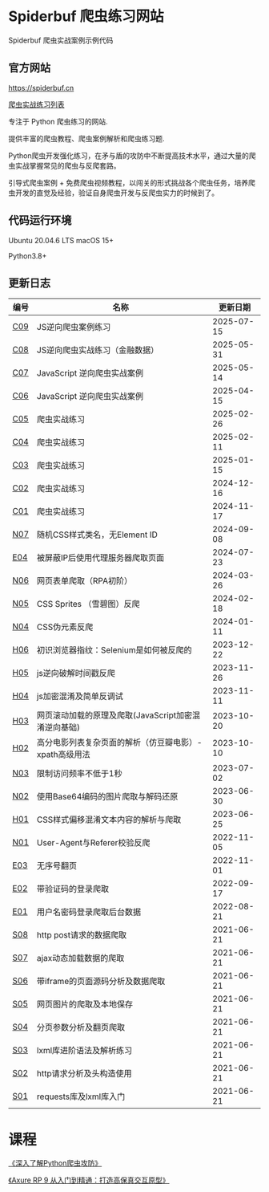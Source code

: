 # Spiderbuf 爬虫练习网站
Spiderbuf 爬虫实战案例示例代码

## 官方网站
https://spiderbuf.cn

[爬虫实战练习列表](https://spiderbuf.cn/web-scraping-practices)

专注于 Python 爬虫练习的网站.

提供丰富的爬虫教程、爬虫案例解析和爬虫练习题.

Python爬虫开发强化练习，在矛与盾的攻防中不断提高技术水平，通过大量的爬虫实战掌握常见的爬虫与反爬套路。

引导式爬虫案例 + 免费爬虫视频教程，以闯关的形式挑战各个爬虫任务，培养爬虫开发的直觉及经验，验证自身爬虫开发与反爬虫实力的时候到了。

## 代码运行环境
Ubuntu 20.04.6 LTS
macOS 15+

Python3.8+

## 更新日志
| 编号 | 名称 | 更新日期 |
| ---- | ---- | ---- |
| [C09](https://spiderbuf.cn/web-scraping-practice/scraper-practice-c09 "JS逆向爬虫案例练习") | JS逆向爬虫案例练习 | 2025-07-15 |
| [C08](https://spiderbuf.cn/web-scraping-practice/scraper-practice-c08 "JS逆向爬虫实战练习（金融数据）") | JS逆向爬虫实战练习（金融数据） | 2025-05-31 |
| [C07](https://spiderbuf.cn/web-scraping-practice/scraper-practice-c07 "JavaScript 逆向爬虫实战案例") | JavaScript 逆向爬虫实战案例 | 2025-05-14 |
| [C06](https://spiderbuf.cn/web-scraping-practice/scraper-practice-c06 "JavaScript 逆向爬虫实战案例") | JavaScript 逆向爬虫实战案例 | 2025-04-15 |
| [C05](https://spiderbuf.cn/web-scraping-practice/scraper-practice-c05 "爬虫实战练习") | 爬虫实战练习 | 2025-02-26 |
| [C04](https://spiderbuf.cn/web-scraping-practice/scraper-practice-c04 "爬虫实战练习") | 爬虫实战练习 | 2025-02-11 |
| [C03](https://spiderbuf.cn/web-scraping-practice/scraper-practice-c03 "爬虫实战练习") | 爬虫实战练习 | 2025-01-15 |
| [C02](https://spiderbuf.cn/web-scraping-practice/scraper-practice-c02 "爬虫实战练习") | 爬虫实战练习 | 2024-12-16 |
| [C01](https://spiderbuf.cn/web-scraping-practice/scraper-practice-c01 "爬虫实战练习") | 爬虫实战练习 | 2024-11-17 |
| [N07](https://spiderbuf.cn/web-scraping-practice/random-css-classname "随机CSS样式类名，无Element ID") | 随机CSS样式类名，无Element ID | 2024-09-08 |
| [E04](https://spiderbuf.cn/web-scraping-practice/block-ip-proxy "被屏蔽IP后使用代理服务器爬取页面") | 被屏蔽IP后使用代理服务器爬取页面 | 2024-07-23 |
| [N06](https://spiderbuf.cn/web-scraping-practice/scraping-form-rpa "网页表单爬取（RPA初阶）") | 网页表单爬取（RPA初阶） | 2024-03-26 |
| [N05](https://spiderbuf.cn/web-scraping-practice/css-sprites "CSS Sprites （雪碧图）反爬") | CSS Sprites （雪碧图）反爬 | 2024-02-18 |
| [N04](https://spiderbuf.cn/web-scraping-practice/css-pseudo-elements "CSS伪元素反爬") | CSS伪元素反爬 | 2024-01-11 |
| [H06](https://spiderbuf.cn/web-scraping-practice/selenium-fingerprint-anti-scraper "初识浏览器指纹：Selenium是如何被反爬的") | 初识浏览器指纹：Selenium是如何被反爬的 | 2023-12-22 |
| [H05](https://spiderbuf.cn/web-scraping-practice/javascript-reverse-timestamp "js逆向破解时间戳反爬") | js逆向破解时间戳反爬 | 2023-11-26 |
| [H04](https://spiderbuf.cn/web-scraping-practice/javascript-confuse-encrypt-reverse "js加密混淆及简单反调试") | js加密混淆及简单反调试 | 2023-11-11 |
| [H03](https://spiderbuf.cn/web-scraping-practice/scraping-scroll-load "网页滚动加载的原理及爬取(JavaScript加密混淆逆向基础)") | 网页滚动加载的原理及爬取(JavaScript加密混淆逆向基础) | 2023-10-20 |
| [H02](https://spiderbuf.cn/web-scraping-practice/scraping-douban-movies-xpath-advanced "高分电影列表复杂页面的解析（仿豆瓣电影）- xpath高级用法") | 高分电影列表复杂页面的解析（仿豆瓣电影）- xpath高级用法 | 2023-10-10 |
| [N03](https://spiderbuf.cn/web-scraping-practice/scraper-bypass-request-limit "限制访问频率不低于1秒") | 限制访问频率不低于1秒 | 2023-07-02 |
| [N02](https://spiderbuf.cn/web-scraping-practice/scraping-images-base64 "使用Base64编码的图片爬取与解码还原") | 使用Base64编码的图片爬取与解码还原 | 2023-06-30 |
| [H01](https://spiderbuf.cn/web-scraping-practice/scraping-css-confuse-offset "CSS样式偏移混淆文本内容的解析与爬取") | CSS样式偏移混淆文本内容的解析与爬取 | 2023-06-25 |
| [N01](https://spiderbuf.cn/web-scraping-practice/user-agent-referrer "User-Agent与Referer校验反爬") | User-Agent与Referer校验反爬 | 2022-11-05 |
| [E03](https://spiderbuf.cn/web-scraping-practice/scraping-random-pagination "无序号翻页") | 无序号翻页 | 2022-11-01 |
| [E02](https://spiderbuf.cn/web-scraping-practice/web-scraping-with-captcha "带验证码的登录爬取") | 带验证码的登录爬取 | 2022-09-17 |
| [E01](https://spiderbuf.cn/web-scraping-practice/scraper-login-username-password "用户名密码登录爬取后台数据") | 用户名密码登录爬取后台数据 | 2022-08-21 |
| [S08](https://spiderbuf.cn/web-scraping-practice/scraper-via-http-post "http post请求的数据爬取") | http post请求的数据爬取 | 2021-06-21 |
| [S07](https://spiderbuf.cn/web-scraping-practice/scraping-ajax-api "ajax动态加载数据的爬取") | ajax动态加载数据的爬取 | 2021-06-21 |
| [S06](https://spiderbuf.cn/web-scraping-practice/scraping-iframe "带iframe的页面源码分析及数据爬取") | 带iframe的页面源码分析及数据爬取 | 2021-06-21 |
| [S05](https://spiderbuf.cn/web-scraping-practice/scraping-images-from-web "网页图片的爬取及本地保存") | 网页图片的爬取及本地保存 | 2021-06-21 |
| [S04](https://spiderbuf.cn/web-scraping-practice/web-pagination-scraper "分页参数分析及翻页爬取") | 分页参数分析及翻页爬取 | 2021-06-21 |
| [S03](https://spiderbuf.cn/web-scraping-practice/lxml-xpath-advanced "lxml库进阶语法及解析练习") | lxml库进阶语法及解析练习 | 2021-06-21 |
| [S02](https://spiderbuf.cn/web-scraping-practice/scraper-http-header "http请求分析及头构造使用") | http请求分析及头构造使用 | 2021-06-21 |
| [S01](https://spiderbuf.cn/web-scraping-practice/requests-lxml-for-scraping-beginner "requests库及lxml库入门") | requests库及lxml库入门 | 2021-06-21 |

# 课程
[《深入了解Python爬虫攻防》](https://www.udemy.com/course/python-spiderbuf/?referralCode=77D640F3DB5A310151DB "深入了解Python爬虫攻防")

[《Axure RP 9 从入门到精通：打造高保真交互原型》](https://www.udemy.com/course/axure-rp-9/?referralCode=3374A9C2D8B735FC54A1 "Axure RP 9 从入门到精通：打造高保真交互原型")
